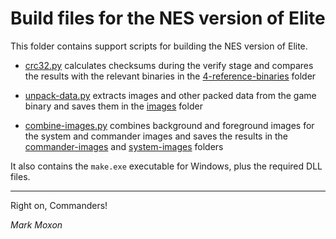 # Build files for the NES version of Elite

This folder contains support scripts for building the NES version of Elite.

* [crc32.py](crc32.py) calculates checksums during the verify stage and compares the results with the relevant binaries in the [4-reference-binaries](../4-reference-binaries) folder

* [unpack-data.py](unpack-data.py) extracts images and other packed data from the game binary and saves them in the [images](../1-source-files/images) folder

* [combine-images.py](unpack-data.py) combines background and foreground images for the system and commander images and saves the results in the [commander-images](../1-source-files/images/commander-images) and [system-images](../1-source-files/images/system-images) folders

It also contains the `make.exe` executable for Windows, plus the required DLL files.

---

Right on, Commanders!

_Mark Moxon_